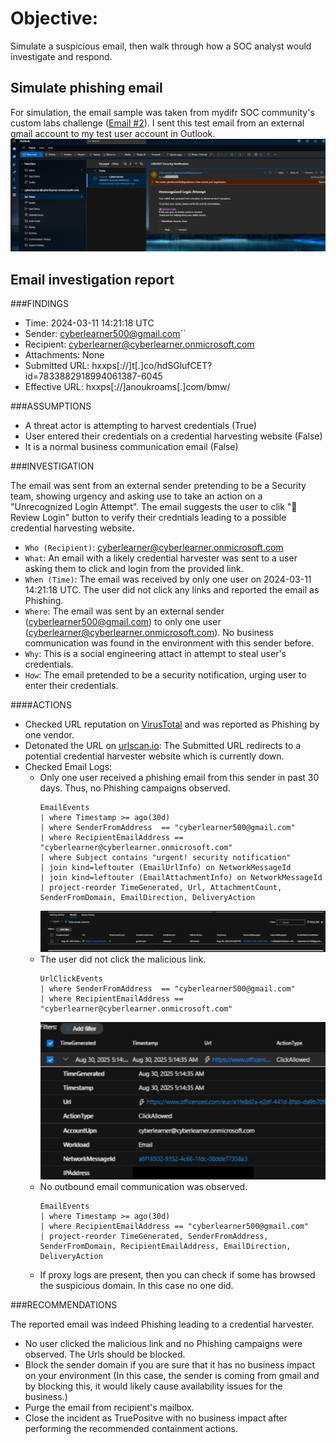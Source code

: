 # Objective: 

Simulate a suspicious email, then walk through how a SOC analyst would investigate and respond.

## Simulate phishing email
For simulation, the email sample was taken from mydifr SOC community's custom labs challenge ([Email #2](https://www.skool.com/mydfir/classroom/aee138db?md=01939dbdd423450abc7a3e5576d118b7)). I sent this test email from an external gmail account to my test user account in Outlook.
![alt text](images/image-52.png)

## Email investigation report

###FINDINGS

- Time: 2024-03-11 14:21:18 UTC
- Sender: cyberlearner500@gmail.com``
- Recipient: cyberlearner@cyberlearner.onmicrosoft.com
- Attachments: None
- Submitted URL: hxxps[://]t[.]co/hdSGlufCET?id=7833882918994061387-6045
- Effective URL: hxxps[://]anoukroams[.]com/bmw/

###ASSUMPTIONS

- A threat actor is attempting to harvest credentials (True)
- User entered their credentials on a credential harvesting website (False)
- It is a normal business communication email (False)

###INVESTIGATION

The email was sent from an external sender pretending to be a Security team, showing urgency and asking use to take an action on a "Unrecognized Lоgіn Attempt". The email suggests the user to clik "🔐 Review Lоgіn" button to verify their credntials leading to a possible credential harvesting website.

- `Who (Recipient)`: cyberlearner@cyberlearner.onmicrosoft.com
- `What`: An email with a likely credential harvester was sent to a user asking them to click and login from the provided link.
- `When (Time)`: The email was received by only one user on 2024-03-11 14:21:18 UTC.  The user did not click any links and reported the email as Phishing. 
- `Where`:  The email was sent by an external sender (cyberlearner500@gmail.com) to only one user (cyberlearner@cyberlearner.onmicrosoft.com). No business communication was found in the environment with this sender before.
- `Why`: This is a social engineering attact in attempt to steal user's credentials.
- `How`: The email pretended to be a security notification, urging user to enter their credentials.

####ACTIONS

- Checked URL reputation on [VirusTotal](https://www.virustotal.com/gui/url/ce7dd641d86d54e2b36315b1d34a0fde3dc5134fe35a572c14516f1a678ea8fe?nocache=1) and was reported as Phishing by one vendor.
- Detonated the URL on [urlscan.io](https://urlscan.io/result/0198fc02-28a7-76c1-b0ea-7c8cc1728d8e/): The Submitted URL redirects to a potential credential harvester website which is currently down.
- Checked Email Logs:
    - Only one user received a phishing email from this sender in past 30 days. Thus, no Phishing campaigns observed.
        ```
        EmailEvents
        | where Timestamp >= ago(30d)
        | where SenderFromAddress  == "cyberlearner500@gmail.com"
        | where RecipientEmailAddress == "cyberlearner@cyberlearner.onmicrosoft.com"
        | where Subject contains "urgent! security notification"
        | join kind=leftouter (EmailUrlInfo) on NetworkMessageId
        | join kind=leftouter (EmailAttachmentInfo) on NetworkMessageId
        | project-reorder TimeGenerated, Url, AttachmentCount, SenderFromDomain, EmailDirection, DeliveryAction
        ```
        ![alt text](images/image-53.png)
    - The user did not click the malicious link. 
        ```
        UrlClickEvents
        | where SenderFromAddress  == "cyberlearner500@gmail.com"
        | where RecipientEmailAddress == "cyberlearner@cyberlearner.onmicrosoft.com"
        ```
        ![alt text](images/image-54.png)
    - No outbound email communication was observed.
        ```
        EmailEvents
        | where Timestamp >= ago(30d)
        | where RecipientEmailAddress == "cyberlearner500@gmail.com"
        | project-reorder TimeGenerated, SenderFromAddress, SenderFromDomain, RecipientEmailAddress, EmailDirection, DeliveryAction
        ```
    - If proxy logs are present, then you can check if some has browsed the suspicious domain. In this case no one did.

###RECOMMENDATIONS

The reported email was indeed Phishing leading to a credential harvester. 

- No user clicked the malicious link and no Phishing campaigns were observed. The Urls should be blocked.
- Block the sender domain if you are sure that it has no business impact on your environment (In this case, the sender is coming from gmail and by blocking this, it would likely cause availability issues for the business.)
- Purge the email from recipient's mailbox. 
- Close the incident as TruePositve with no business impact after performing the recommended containment actions.


